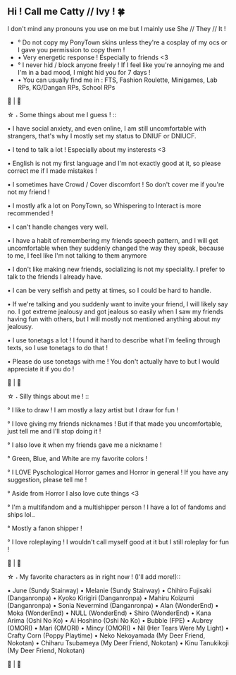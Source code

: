 Hi ! Call me Catty // Ivy ! 🍀
- 
I don't mind any pronouns you use on me but I mainly use She // They // It !
- °
Do not copy my PonyTown skins unless they're a cosplay of my ocs or I gave you permission to copy them !
- •
Very energetic response ! Especially to friends <3
- °
I never hid / block anyone freely ! If I feel like you're annoying me and I'm in a bad mood, I might hid you for 7 days !
- •
You can usually find me in : FTS, Fashion Roulette, Minigames, Lab RPs, KG/Dangan RPs, School RPs

🌿 | 🌳

☆ ⁠˖ Some things about me I guess ! ::

• I have social anxiety, and even online, I am still uncomfortable with strangers, that's why I mostly set my status to DNIUF or DNIUCF.

• I tend to talk a lot ! Especially about my insterests <3

• English is not my first language and I'm not exactly good at it, so please correct me if I made mistakes !

• I sometimes have Crowd / Cover discomfort ! So don't cover me if you're not my friend !

• I mostly afk a lot on PonyTown, so Whispering to Interact is more recommended !

• I can't handle changes very well.

• I have a habit of remembering my friends speech pattern, and I will get uncomfortable when they suddenly changed the way they speak, because to me, I feel like I'm not talking to them anymore

• I don't like making new friends, socializing is not my speciality. I prefer to talk to the friends I already have.

• I can be very selfish and petty at times, so I could be hard to handle.

• If we're talking and you suddenly want to invite your friend, I will likely say no. I got extreme jealousy and got jealous so easily when I saw my friends having fun with others, but I will mostly not mentioned anything about my jealousy.

• I use tonetags a lot ! I found it hard to describe what I'm feeling through texts, so I use tonetags to do that !

• Please do use tonetags with me ! You don't actually have to but I would appreciate it if you do !

🍃 | 🌲

☆ ⁠˖ Silly things about me ! ::

° I like to draw ! I am mostly a lazy artist but I draw for fun !

° I love giving my friends nicknames ! But if that made you uncomfortable, just tell me and I'll stop doing it !

° I also love it when my friends gave me a nickname !

° Green, Blue, and White are my favorite colors !

° I LOVE Pyschological Horror games and Horror in general ! If you have any suggestion, please tell me !

° Aside from Horror I also love cute things <3

° I'm a multifandom and a multishipper person ! I have a lot of fandoms and ships lol..

° Mostly a fanon shipper !

° I love roleplaying ! I wouldn't call myself good at it but I still roleplay for fun !

🌻 | 🌾

☆ ⁠˖ My favorite characters as in right now ! (I'll add more!)::

• June (Sundy Stairway)
• Melanie (Sundy Stairway)
• Chihiro Fujisaki (Danganronpa)
• Kyoko Kirigiri (Danganronpa)
• Mahiru Koizumi (Danganronpa)
• Sonia Nevermind (Danganronpa)
• Alan (WonderEnd)
• Moka (WonderEnd)
• NULL (WonderEnd)
• Shiro (WonderEnd)
• Kana Arima (Oshi No Ko)
• Ai Hoshino (Oshi No Ko)
• Bubble (FPE)
• Aubrey (OMORI)
• Mari (OMORI)
• Mincy (OMORI)
• Nil (Her Tears Were My Light)
• Crafty Corn (Poppy Playtime)
• Neko Nekoyamada (My Deer Friend, Nokotan)
• Chiharu Tsubameya (My Deer Friend, Nokotan)
• Kinu Tanukikoji (My Deer Friend, Nokotan)

🌱 | 🌼 
